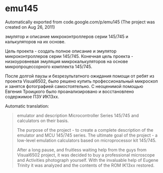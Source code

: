# emu145
Automatically exported from code.google.com/p/emu145 (The project was created on Aug 26, 2011)

эмулятор и описание микроконтроллеров серии 145/745 и калькуляторов на их основе.

Цель проекта - создать полное описание и эмулятор микроконтроллеров серии 145/745. Конечная цель проекта - низкоуровневая эмуляция микрокалькуляторов на основе микропроцессорного комплекта 145/745.

После долгой паузы и безрезультатного ожидания помощи от ребят из проекта Visual6502, было решено купить профессиональный микроскоп и занятся фотографией самостоятельно. С неоценимой помощью Евгения Троицкого было проанализировано и восстановлено содержимое ПЗУ ИК13xx.

Automatic translation:
> emulator and description Microcontroller Series 145/745 and calculators on their basis.
>
> The purpose of the project - to create a complete description of the emulator and MCU 145/745 series. The ultimate goal of the project - a low-level emulation calculators based on microprocessor kit 145/745.
>
> After a long pause, and fruitless waiting help from the guys from Visual6502 project, it was decided to buy a professional microscope and Activities photograph yourself. With the invaluable help of Eugene Trinity it was analyzed and the contents of the ROM IK13xx restored.
